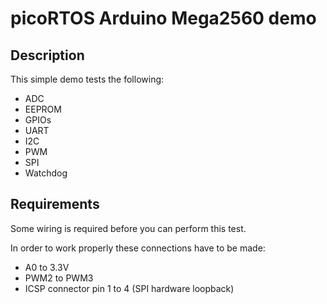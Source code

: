 # picoRTOS Arduino Mega2560 demo

## Description

This simple demo tests the following:

  - ADC
  - EEPROM
  - GPIOs
  - UART
  - I2C
  - PWM
  - SPI
  - Watchdog

## Requirements

Some wiring is required before you can perform this test.

In order to work properly these connections have to be made:

  - A0 to 3.3V
  - PWM2 to PWM3
  - ICSP connector pin 1 to 4 (SPI hardware loopback)

